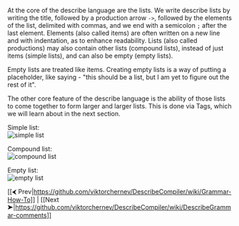 At the core of the describe language are the lists. We write describe lists by writing the title, followed by a production arrow `->`, followed by the elements of the list, delimited with commas, and we end with a semicolon `;` after the last element. Elements (also called items) are often written on a new line and with indentation, as to enhance readability. Lists (also called productions) may also contain other lists (compound lists), instead of just items (simple lists), and can also be empty (empty lists). 

Empty lists are treated like items. Creating empty lists is a way of putting a placeholder, like saying - "this should be a list, but I am yet to figure out the rest of it".

The other core feature of the describe language is the ability of those lists to come together to form larger and larger lists. This is done via Tags, which we will learn about in the next section.

Simple list:  
![simple list](https://github.com/viktorchernev/DescribeCompiler/assets/72315339/631f71b0-343f-4e01-86b1-c0d53312241e)
  
Compound list:  
![compound list](https://github.com/viktorchernev/DescribeCompiler/assets/72315339/73e8a25a-9d83-4943-8c5b-56a290e96742)

Empty list:  
![empty list](https://github.com/viktorchernev/DescribeCompiler/assets/72315339/e6802a08-8020-4606-a773-4b5dbff4e480)  
  
[[⮜ Prev|https://github.com/viktorchernev/DescribeCompiler/wiki/Grammar-How-To]] | [[Next ➤|https://github.com/viktorchernev/DescribeCompiler/wiki/DescribeGrammar-comments]]
